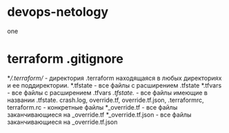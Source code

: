 # devops-netology
one

# terraform .gitignore
**/.terraform/* - директория .terraform находящаяся в любых директориях и ее поддиректории.
*.tfstate - все файлы с расширением .tfstate
*.tfvars - все файлы с расширением .tfvars
*.tfstate.* - все файлы имеющие в названии .tfstate.
crash.log, override.tf, override.tf.json, .terraformrc, terraform.rc - конкретные файлы
*_override.tf - все файлы заканчивающиеся на _override.tf
*_override.tf.json - все файлы заканчивающиеся на _override.tf.json